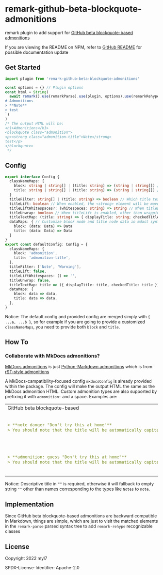 # remark-github-beta-blockquote-admonitions

remark plugin to add support for [GitHub beta blockquote-based admonitions](https://github.com/github/feedback/discussions/16925)

If you are viewing the README on NPM, refer to [GitHub README](https://github.com/myl7/remark-github-beta-blockquote-admonitions#readme) for possible documentation update

## Get Started

```js
import plugin from 'remark-github-beta-blockquote-admonitions'

const options = {} // Plugin options
const html = String(
  await remark().use(remarkParse).use(plugin, options).use(remarkRehype).use(rehypeStringify).process(`\
# Admonitions
> **Note**
> test
`)
)
/* The output HTML will be:
<h1>Admonitions</h1>
<blockquote class="admonition">
<p><strong class="admonition-title">Note</strong>
test</p>
</blockquote>
 */
```

## Config

```ts
export interface Config {
  classNameMaps: {
    block: string | string[] | (title: string) => (string | string[]) // Classes the <blockquote> block should be added with
    title: string | string[] | (title: string) => (string | string[]) // Classes the <strong> title should be added with
  }
  titleFilter: string[] | (title: string) => boolean // Which title texts in <strong> should make the block considered as admonitions
  titleLift: boolean // When enabled, the <strong> element will be moved from <p> children to <blockquote> children with <p> wrapped, like the structure of MkDocs admonitions, otherwise no extra actions
  titleLiftWhitespaces?: (whitespaces: string) => string // When titleLift is enabled, after <strong> is moved, the function defines what the whitespaces following the <strong> will be converted to. By default, remove these whitespaces. You may rarely need to set the option unless want to strictly control the syntax tree.
  titleUnwrap: boolean // When titleLift is enabled, other than wrapping <strong> with <p>, use the title text to build a <p> with classes and put it into <blockquote> children to serve as admonition title, which makes the structure be like MkDocs admonitions more
  titleTextMap: (title: string) => { displayTitle: string; checkedTitle: string } // The function allows you to differ displayed title text in the output with the one checked in the plugin such as whether the block is an admonition and the classes the plugin is going to add. The differing is done before all checks. This may help you to embed custom title text with particular admonition type like "**Note/My Title**". By default, both two variables use the same original value.
  dataMaps: { // Customize block node and title node data in mdast syntax tree. For example, if you want the block to be <div> other than <blockquote>, with [the help of remark-rehype](https://github.com/syntax-tree/mdast-util-to-hast#fields-on-nodes), you can set { hName: 'div' } for block to implement it. By default, no extra actions.
    block: (data: Data) => Data
    title: (data: Data) => Data
  }
}
export const defaultConfig: Config = {
  classNameMaps: {
    block: 'admonition',
    title: 'admonition-title',
  },
  titleFilter: ['Note', 'Warning'],
  titleLift: false,
  titleLiftWhitespaces: () => '',
  titleUnwrap: false,
  titleTextMap: title => ({ displayTitle: title, checkedTitle: title }),
  dataMaps: {
    block: data => data,
    title: data => data,
  },
}
```

Notice: The default config and provided config are merged simply with `{ ...a, ...b }`, so for example if you are going to provide a customized `classNameMaps`, you need to provide both `block` and `title`.

## How To

### Collaborate with MkDocs admonitions?

[MkDocs admonitions](https://www.markdownguide.org/tools/mkdocs/#using-admonitions) is just [Python-Markdown admonitions](https://python-markdown.github.io/extensions/admonition/) which is from [rST-style admonitions](https://docutils.sourceforge.io/docs/ref/rst/directives.html#specific-admonitions)

A MkDocs-campatibility-focused config `mkdocsConfig` is already provided within the package.
The config will make the output HTML the same as the MkDocs admonition HTML.
Custom admonition types are also supported by prefixing it with `admonition:` and a space.
Examples are:

<table>
  <tr>
    <td>GitHub beta blockquote-based</td>
    <td>MkDocs</td>
    <td>HTML</td>
  </tr>
  <tr>
    <td>

```md
> **note danger "Don't try this at home"**
> You should note that the title will be automatically capitalized.
```

</td><td>

<!-- prettier-ignore -->
```md
!!! note danger "Don't try this at home"
    You should note that the title will be automatically capitalized.
```

</td><td>

```html
<div class="admonition note danger">
  <p class="admonition-title">Don't try this at home</p>
  <p>You should note that the title will be automatically capitalized.</p>
</div>
```

</td>
</tr>
<tr>
    <td>

```md
> **admonition: guess "Don't try this at home"**
> You should note that the title will be automatically capitalized.
```

</td><td>

<!-- prettier-ignore -->
```md
!!! guess "Don't try this at home"
    You should note that the title will be automatically capitalized.
```

</td><td>

```html
<div class="admonition guess">
  <p class="admonition-title">Don't try this at home</p>
  <p>You should note that the title will be automatically capitalized.</p>
</div>
```

</td>
</tr>
</table>

Notice: Descriptive title in `""` is required, otherwise it will fallback to empty string `""` other than names corresponding to the types like `Notes` to `note`.

## Implementation

Since GitHub beta blockquote-based admonitions are backward compatible in Markdown, things are simple, which are just to visit the matched elements in the `remark-parse` parsed syntax tree to add `remark-rehype` recognizable classes

## License

Copyright 2022 myl7

SPDX-License-Identifier: Apache-2.0
